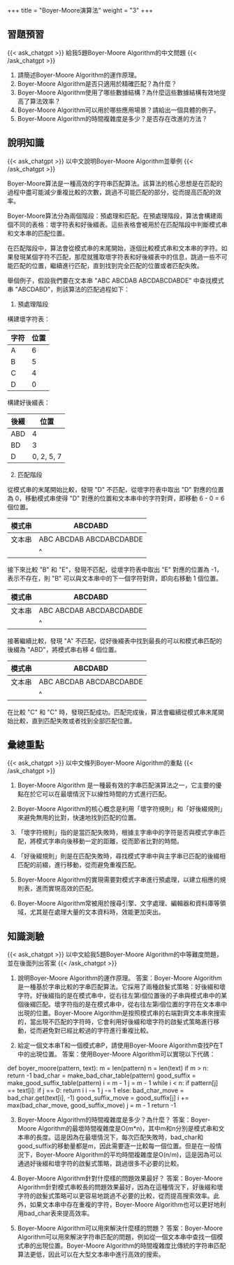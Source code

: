 +++
title = "Boyer-Moore演算法"
weight = "3"
+++
## 習題預習
{{< ask_chatgpt >}}
給我5題Boyer-Moore Algorithm的中文問題
{{< /ask_chatgpt >}}



1. 請簡述Boyer-Moore Algorithm的運作原理。
2. Boyer-Moore Algorithm是否只適用於精確匹配？為什麼？ 
3. Boyer-Moore Algorithm使用了哪些數據結構？為什麼這些數據結構有效地提高了算法效率？ 
4. Boyer-Moore Algorithm可以用於哪些應用場景？請給出一個具體的例子。 
5. Boyer-Moore Algorithm的時間複雜度是多少？是否存在改進的方法？   

## 說明知識
{{< ask_chatgpt >}}
以中文說明Boyer-Moore Algorithm並舉例
{{< /ask_chatgpt >}}



Boyer-Moore算法是一種高效的字符串匹配算法。該算法的核心思想是在匹配的過程中盡可能減少重複比較的次數，跳過不可能匹配的部分，從而提高匹配的效率。

Boyer-Moore算法分為兩個階段：預處理和匹配。在預處理階段，算法會構建兩個不同的表格：壞字符表和好後綴表。這些表格會被用於在匹配階段中判斷模式串和文本串的匹配位置。

在匹配階段中，算法會從模式串的末尾開始，逐個比較模式串和文本串的字符。如果發現某個字符不匹配，那麼就獲取壞字符表和好後綴表中的信息，跳過一些不可能匹配的位置，繼續進行匹配，直到找到完全匹配的位置或者匹配失敗。

舉個例子，假設我們要在文本串 "ABC ABCDAB ABCDABCDABDE" 中查找模式串 "ABCDABD"，則該算法的匹配過程如下：

1. 預處理階段

構建壞字符表：

| 字符 | 位置 | 
|----- |----- |
| A    | 6    | 
| B    | 5    | 
| C    | 4    | 
| D    | 0    | 

構建好後綴表：

| 後綴     | 位置           | 
|-------- |-------------- |
| ABD     | 4             |
| BD      | 3             |
| D       | 0, 2, 5, 7    | 

2. 匹配階段

從模式串的末尾開始比較，發現 "D" 不匹配，從壞字符表中取出 "D" 對應的位置為 0，移動模式串使得 "D" 對應的位置和文本串中的字符對齊，即移動 6 - 0 = 6 個位置。

| 模式串   | ABCDABD             | 
|-------- |----------------- |
| 文本串   | ABC ABCDAB ABCDABCDABDE  | 
|         |           ^     | 

接下來比較 "B" 和 "E"，發現不匹配，從壞字符表中取出 "E" 對應的位置為 -1，表示不存在，則 "B" 可以與文本串中的下一個字符對齊，即向右移動 1 個位置。

| 模式串   | ABCDABD             | 
|-------- |----------------- |
| 文本串   | ABC ABCDAB ABCDABCDABDE  | 
|         |            ^     | 

接著繼續比較，發現 "A" 不匹配，從好後綴表中找到最長的可以和模式串匹配的後綴為 "ABD"，將模式串右移 4 個位置。

| 模式串   | ABCDABD             | 
|-------- |----------------- |
| 文本串   | ABC ABCDAB ABCDABCDABDE  | 
|         |             ^    | 

在比較 "C" 和 "C" 時，發現匹配成功。匹配完成後，算法會繼續從模式串末尾開始比較，直到匹配失敗或者找到全部匹配位置。   

## 彙總重點
{{< ask_chatgpt >}}
以中文條列Boyer-Moore Algorithm的重點
{{< /ask_chatgpt >}}



1. Boyer-Moore Algorithm 是一種最有效的字串匹配演算法之一，它主要的優點在於它可以在最壞情況下以線性時間的方式進行匹配。

2. Boyer-Moore Algorithm的核心概念是利用「壞字符規則」和「好後綴規則」來避免無用的比對，快速地找到匹配的位置。

3. 「壞字符規則」指的是當匹配失敗時，根據主字串中的字符是否與模式字串匹配，將模式字串向後移動一定的距離，從而節省比對的時間。

4. 「好後綴規則」則是在匹配失敗時，尋找模式字串中與主字串已匹配的後綴相匹配的前綴，進行移動，從而避免重複匹配。

5. Boyer-Moore Algorithm的實現需要對模式字串進行預處理，以建立相應的規則表，進而實現高效的匹配。

6. Boyer-Moore Algorithm常被用於搜尋引擎、文字處理、編輯器和資料庫等領域，尤其是在處理大量的文本資料時，效能更加突出。   

## 知識測驗
{{< ask_chatgpt >}}
以中文給我5題Boyer-Moore Algorithm的中等難度問題，並在後面列出答案
{{< /ask_chatgpt >}}



1. 說明Boyer-Moore Algorithm的運作原理。
答案：Boyer-Moore Algorithm是一種基於字串比較的字串匹配算法。它採用了兩種啟髮式策略：好後綴和壞字符。好後綴指的是在模式串中，從右往左第i個位置後的子串與模式串中的某個後綴匹配。壞字符指的是在模式串中，從右往左第i個位置的字符在文本串中出現的位置。Boyer-Moore Algorithm是按照模式串的右端對齊文本串來搜索的，當出現不匹配的字符時，它會利用好後綴和壞字符的啟髮式策略進行移動，從而避免對已經比較過的字符進行重複比較。

2. 給定一個文本串T和一個模式串P，請使用Boyer-Moore Algorithm查找P在T中的出現位置。
答案：使用Boyer-Moore Algorithm可以實現以下代碼：

def boyer_moore(pattern, text):
    m = len(pattern)
    n = len(text)
    if m > n:
        return -1
    bad_char = make_bad_char_table(pattern)
    good_suffix = make_good_suffix_table(pattern)
    i = m - 1
    j = m - 1
    while i < n:
        if pattern[j] == text[i]:
            if j == 0:
                return i
            i -= 1
            j -= 1
        else:
            bad_char_move = bad_char.get(text[i], -1)
            good_suffix_move = good_suffix[j]
            i += max(bad_char_move, good_suffix_move)
            j = m - 1
    return -1

3. Boyer-Moore Algorithm的時間複雜度是多少？為什麼？
答案：Boyer-Moore Algorithm的最壞時間複雜度是O(m*n)，其中m和n分別是模式串和文本串的長度。這是因為在最壞情況下，每次匹配失敗時，bad_char和good_suffix的移動量都是m，因此需要逐一比較每一個位置。但是在一般情況下，Boyer-Moore Algorithm的平均時間複雜度是O(n/m)，這是因為可以通過好後綴和壞字符的啟髮式策略，跳過很多不必要的比較。

4. Boyer-Moore Algorithm針對什麼樣的問題效果最好？
答案：Boyer-Moore Algorithm針對模式串較長的問題效果最好，因為在這種情況下，好後綴和壞字符的啟髮式策略可以更容易地跳過不必要的比較，從而提高搜索效率。此外，如果文本串中存在重複的字符，Boyer-Moore Algorithm也可以更好地利用bad_char表來提高效率。

5. Boyer-Moore Algorithm可以用來解決什麼樣的問題？
答案：Boyer-Moore Algorithm可以用來解決字符串匹配的問題，例如從一個文本串中查找一個模式串的出現位置。Boyer-Moore Algorithm的時間複雜度比傳統的字符串匹配算法更低，因此可以在大型文本串中進行高效的搜索。   

